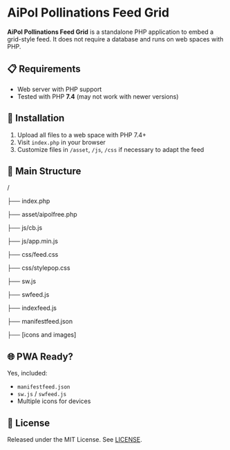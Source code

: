 # AiPol Pollinations Feed Grid

**AiPol Pollinations Feed Grid** is a standalone PHP application to embed a grid-style feed. It does not require a database and runs on web spaces with PHP.

## 📋 Requirements

- Web server with PHP support
- Tested with PHP **7.4** (may not work with newer versions)

## 🚀 Installation

1. Upload all files to a web space with PHP 7.4+
2. Visit `index.php` in your browser
3. Customize files in `/asset`, `/js`, `/css` if necessary to adapt the feed

## 📂 Main Structure

/

├── index.php

├── asset/aipolfree.php

├── js/cb.js

├── js/app.min.js

├── css/feed.css

├── css/stylepop.css

├── sw.js

├── swfeed.js

├── indexfeed.js

├── manifestfeed.json

├── [icons and images]

## 🌐 PWA Ready?

Yes, included:
- `manifestfeed.json`
- `sw.js` / `swfeed.js`
- Multiple icons for devices

## 📄 License

Released under the MIT License. See [LICENSE](LICENSE).
